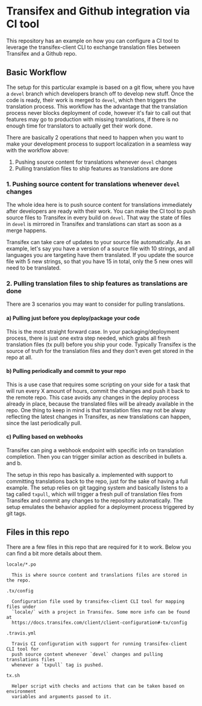 # Transifex and Github integration via CI tool

This repository has an example on how you can configure a CI tool to leverage
the transifex-client CLI to exchange translation files between Transifex
and a Github repo.


## Basic Workflow

The setup for this particular example is based on a git flow, where you have a
`devel` branch which developers branch off to develop new stuff. Once the code
is ready, their work is merged to `devel`, which then triggers the translation
process. This workflow has the advantage that the translation process never
blocks deployment of code, however it's fair to call out that features may go to
production with missing translations, if there is no enough time for translators
to actually get their work done.

There are basically 2 operations that need to happen when you want to make your
development process to support localization in a seamless way with the workflow
above:

1. Pushing source content for translations whenever `devel` changes
2. Pulling translation files to ship features as translations are done


### 1. Pushing source content for translations whenever `devel` changes

The whole idea here is to push source content for translations immediately
after developers are ready with their work. You can make the CI tool to push
source files to Transifex in every build on `devel`. That way the state of
files in `devel` is mirrored in Transifex and translations can start as soon as
a merge happens.

Transifex can take care of updates to your source file automatically. As an
example, let's say you have a version of a source file with 10 strings, and all
languages you are targeting have them translated. If you update the source file
with 5 new strings, so that you have 15 in total, only the 5 new ones will need
to be translated.


### 2. Pulling translation files to ship features as translations are done

There are 3 scenarios you may want to consider for pulling translations.


#### a) Pulling just before you deploy/package your code

This is the most straight forward case. In your packaging/deployment process,
there is just one extra step needed, which grabs all fresh translation files (tx
pull) before you ship your code. Typically Transifex is the source of truth for
the translation files and they don't even get stored in the repo at all.


#### b) Pulling periodically and commit to your repo

This is a use case that requires some scripting on your side for a task that
will run every X amount of hours, commit the changes and push it back to the
remote repo. This case avoids any changes in the deploy process already in
place, because the translated files will be already available in the repo. One
thing to keep in mind is that translation files may not be alway reflecting the
latest changes in Transifex, as new translations can happen, since the last
periodically pull.


#### c) Pulling based on webhooks

Transifex can ping a webhook endpoint with specific info on translation
completion. Then you can trigger similar action as described in bullets a. and
b.


The setup in this repo has basically a. implemented with support to committing
translations back to the repo, just for the sake of having a full example. The
setup relies on git tagging system and basically listens to a tag called
`txpull`, which will trigger a fresh pull of translation files from Transifex
and commit any changes to the repository automatically. The setup emulates
the behavior applied for a deployment process triggered by git tags.


## Files in this repo

There are a few files in this repo that are required for it to work. Below you can find a bit more details about them.

```
locale/*.po

  This is where source content and translations files are stored in the repo.

.tx/config

  Configuration file used by transifex-client CLI tool for mapping files under
  `locale/` with a project in Transifex. Some more info can be found at
  https://docs.transifex.com/client/client-configuration#-tx/config

.travis.yml

  Travis CI configuration with support for running transifex-client CLI tool for
  push source content whenever `devel` changes and pulling translations files
  whenever a `txpull` tag is pushed.

tx.sh

  Helper script with checks and actions that can be taken based on environment
  variables and arguments passed to it.

```
